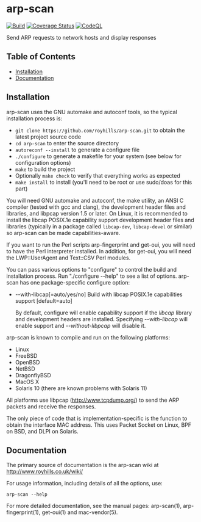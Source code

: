 # arp-scan

[![Build](https://github.com/royhills/arp-scan/actions/workflows/c-cpp.yml/badge.svg)](https://github.com/royhills/arp-scan/actions/workflows/c-cpp.yml)
[![Coverage Status](https://coveralls.io/repos/github/royhills/arp-scan/badge.svg?branch=master)](https://coveralls.io/github/royhills/arp-scan?branch=master)
[![CodeQL](https://github.com/royhills/arp-scan/actions/workflows/codeql.yml/badge.svg)](https://github.com/royhills/arp-scan/actions/workflows/codeql.yml)

Send ARP requests to network hosts and display responses

## Table of Contents
- [Installation](#installation)
- [Documentation](#documentation)

Installation
------------

arp-scan uses the GNU automake and autoconf tools, so the typical installation process is:

- ```git clone https://github.com/royhills/arp-scan.git``` to obtain the latest project source code
- ```cd arp-scan``` to enter the source directory
- ```autoreconf --install``` to generate a configure file
- ```./configure``` to generate a makefile for your system (see below for configuration options)
- ```make``` to build the project
- Optionally ```make check``` to verify that everything works as expected
- ```make install``` to install (you'll need to be root or use sudo/doas for this part)

You will need GNU automake and autoconf, the make utility, an ANSI C compiler (tested with gcc and clang), the development header files and libraries, and libpcap version 1.5 or later. On Linux, it is recommended to install the libcap POSIX.1e capability support development header files and libraries (typically in a package called `libcap-dev`, `libcap-devel` or similar) so arp-scan can be made capabilities-aware.

If you want to run the Perl scripts arp-fingerprint and get-oui, you will need to have the Perl interpreter installed.  In addition, for get-oui, you will need the LWP::UserAgent and Text::CSV Perl modules.

You can pass various options to "configure" to control the build and installation process. Run "./configure --help" to see a list of options. arp-scan has one package-specific configure option:

- --with-libcap[=auto/yes/no] Build with libcap POSIX.1e capabilities support [default=auto]

    By default, configure will enable capability support if the *libcap* library and development headers are installed. Specifying *--with-libcap* will enable support and *--without-libpcap* will disable it.

arp-scan is known to compile and run on the following platforms:

 - Linux
 - FreeBSD
 - OpenBSD
 - NetBSD
 - DragonflyBSD
 - MacOS X
 - Solaris 10 (there are known problems with Solaris 11)

All platforms use libpcap (http://www.tcpdump.org/) to send the ARP packets and receive the responses.

The only piece of code that is implementation-specific is the function to obtain the interface MAC address. This uses Packet Socket on Linux, BPF on BSD, and DLPI on Solaris.

Documentation
-------------

The primary source of documentation is the arp-scan wiki at http://www.royhills.co.uk/wiki/

For usage information, including details of all the options, use:

```arp-scan --help```

For more detailed documentation, see the manual pages: arp-scan(1), arp-fingerprint(1), get-oui(1) and mac-vendor(5).
